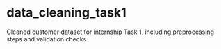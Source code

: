 # data_cleaning_task1
Cleaned customer dataset for internship Task 1, including preprocessing steps and validation checks

